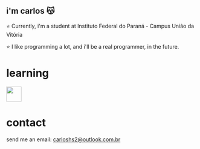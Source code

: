 ## i'm carlos :kissing_cat:

:star: Currently, i'm a student at Instituto Federal do Paraná - Campus União da Vitória

:star: I like programming a lot, and i'll be a real programmer, in the future.

# learning
 <img src="https://cdn.jsdelivr.net/gh/devicons/devicon/icons/c/c-original.svg" width="40" height="40"/>
          

# contact

send me an email: carloshs2@outlook.com.br
